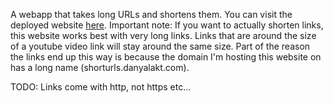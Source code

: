 A webapp that takes long URLs and shortens them. You can visit the deployed website [here](https://shorturls.danyalakt.com/).
Important note: If you want to actually shorten links, this website works best with very long links. Links that are around the
size of a youtube video link will stay around the same size. Part of the reason the links end up this way is because the domain
I'm hosting this website on has a long name (shorturls.danyalakt.com).

TODO: Links come with http, not https
etc...
